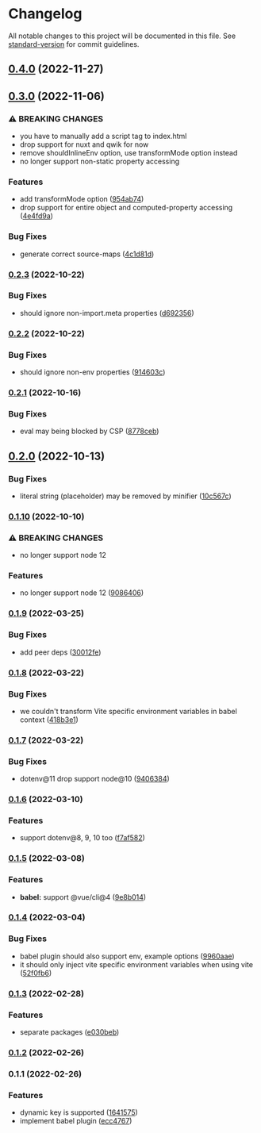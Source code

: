 # Changelog

All notable changes to this project will be documented in this file. See [standard-version](https://github.com/conventional-changelog/standard-version) for commit guidelines.

## [0.4.0](https://github.com/iendeavor/import-meta-env/compare/babel0.3.0...babel0.4.0) (2022-11-27)

## [0.3.0](https://github.com/iendeavor/import-meta-env/compare/babel0.2.3...babel0.3.0) (2022-11-06)


### ⚠ BREAKING CHANGES

* you have to manually add a script tag to index.html
* drop support for nuxt and qwik for now
* remove shouldInlineEnv option, use transformMode option instead
* no longer support non-static property accessing

### Features

* add transformMode option ([954ab74](https://github.com/iendeavor/import-meta-env/commit/954ab746a04d0ff505be7d4daef8c7986c824b09))
* drop support for entire object and computed-property accessing ([4e4fd9a](https://github.com/iendeavor/import-meta-env/commit/4e4fd9aa54710eafbb79e79aa340ea53e0e864a7))


### Bug Fixes

* generate correct source-maps ([4c1d81d](https://github.com/iendeavor/import-meta-env/commit/4c1d81dc929f104546671fb91e55c26f2fd4061a))

### [0.2.3](https://github.com/iendeavor/import-meta-env/compare/babel0.2.2...babel0.2.3) (2022-10-22)


### Bug Fixes

* should ignore non-import.meta properties ([d692356](https://github.com/iendeavor/import-meta-env/commit/d6923562ab6442f6a20fa47eb9b2e4868acd1251))

### [0.2.2](https://github.com/iendeavor/import-meta-env/compare/babel0.2.1...babel0.2.2) (2022-10-22)


### Bug Fixes

* should ignore non-env properties ([914603c](https://github.com/iendeavor/import-meta-env/commit/914603cbb1480b7614964b02e477725c7878b88b))

### [0.2.1](https://github.com/iendeavor/import-meta-env/compare/babel0.2.0...babel0.2.1) (2022-10-16)


### Bug Fixes

* eval may being blocked by CSP ([8778ceb](https://github.com/iendeavor/import-meta-env/commit/8778ceb356c9696177a295c4347d3c5fc6f7f723))

## [0.2.0](https://github.com/iendeavor/import-meta-env/compare/babel0.1.10...babel0.2.0) (2022-10-13)


### Bug Fixes

* literal string (placeholder) may be removed by minifier ([10c567c](https://github.com/iendeavor/import-meta-env/commit/10c567c288dfee2da866910cf895fb1c00fa338d))

### [0.1.10](https://github.com/iendeavor/import-meta-env/compare/babel0.1.9...babel0.1.10) (2022-10-10)


### ⚠ BREAKING CHANGES

* no longer support node 12

### Features

* no longer support node 12 ([9086406](https://github.com/iendeavor/import-meta-env/commit/908640683e0dff593816c75903da51f971943863))

### [0.1.9](https://github.com/iendeavor/import-meta-env/compare/babel0.1.8...babel0.1.9) (2022-03-25)


### Bug Fixes

* add peer deps ([30012fe](https://github.com/iendeavor/import-meta-env/commit/30012fe3db552c1a246423e04485c4be04e618b9))

### [0.1.8](https://github.com/iendeavor/import-meta-env/compare/babel0.1.7...babel0.1.8) (2022-03-22)


### Bug Fixes

* we couldn't transform Vite specific environment variables in babel context ([418b3e1](https://github.com/iendeavor/import-meta-env/commit/418b3e13567fb1deb74d78f1aa4ed74c53a86fb9))

### [0.1.7](https://github.com/iendeavor/import-meta-env/compare/babel0.1.6...babel0.1.7) (2022-03-22)


### Bug Fixes

* dotenv@11 drop support node@10 ([9406384](https://github.com/iendeavor/import-meta-env/commit/940638468ce164a214a74dbd11035c1cf4898759))

### [0.1.6](https://github.com/iendeavor/import-meta-env/compare/babel0.1.5...babel0.1.6) (2022-03-10)


### Features

* support dotenv@8, 9, 10 too ([f7af582](https://github.com/iendeavor/import-meta-env/commit/f7af5828a716c3348a8373e50b0e20c9c42c86c3))

### [0.1.5](https://github.com/iendeavor/import-meta-env/compare/babel0.1.4...babel0.1.5) (2022-03-08)


### Features

* **babel:** support @vue/cli@4 ([9e8b014](https://github.com/iendeavor/import-meta-env/commit/9e8b0147fc3ffe2fa25e38d239ee748b576636cc))

### [0.1.4](https://github.com/iendeavor/import-meta-env/compare/babel0.1.3...babel0.1.4) (2022-03-04)


### Bug Fixes

* babel plugin should also support env, example options ([9960aae](https://github.com/iendeavor/import-meta-env/commit/9960aae34edf5d0d02e56fb286f790b0289a9cbb))
* it should only inject vite specific environment variables when using vite ([52f0fb6](https://github.com/iendeavor/import-meta-env/commit/52f0fb6800c751afcedd7e9270ad1aa9bac6b9e1))

### [0.1.3](https://github.com/iendeavor/import-meta-env/compare/babel0.1.2...babel0.1.3) (2022-02-28)


### Features

* separate packages ([e030beb](https://github.com/iendeavor/import-meta-env/commit/e030beba3217f6d85f82f9a4ad724516fbcb1160))

### [0.1.2](https://github.com/iendeavor/import-meta-env/compare/babel0.1.1...babel0.1.2) (2022-02-26)

### 0.1.1 (2022-02-26)


### Features

* dynamic key is supported ([1641575](https://github.com/iendeavor/import-meta-env/commit/164157536418cbe737048a5166e7f91baffbbcc4))
* implement babel plugin ([ecc4767](https://github.com/iendeavor/import-meta-env/commit/ecc47677b9a8772b01e687ebc91deeae1eaa3a77))
